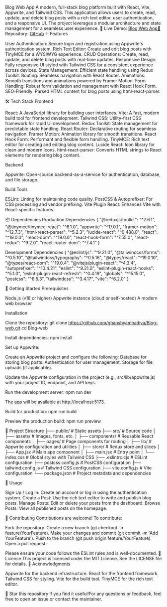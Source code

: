 Blog Web App
A modern, full-stack blog platform built with React, Vite, Appwrite, and Tailwind CSS. This application allows users to create, read, update, and delete blog posts with a rich text editor, user authentication, and a responsive UI. The project leverages a modular architecture and state management for a seamless user experience.
🔗 Live Demo: [Blog Web App📂](https://blog-webapp-xi.vercel.app/) Repository: [GitHub](https://github.com/ghanshyamhadiya/Blog-web)
✨ Features

User Authentication: Secure login and registration using Appwrite's authentication system.
Rich Text Editor: Create and edit blog posts with TinyMCE for a WYSIWYG experience.
CRUD Operations: Create, read, update, and delete blog posts with real-time updates.
Responsive Design: Fully responsive UI styled with Tailwind CSS for a consistent experience across devices.
State Management: Efficient state handling using Redux Toolkit.
Routing: Seamless navigation with React Router.
Animations: Smooth transitions and animations powered by Framer Motion.
Form Handling: Robust form validation and management with React Hook Form.
SEO-Friendly: Parsed HTML content for blog posts using html-react-parser.

🛠️ Tech Stack
Frontend

React: A JavaScript library for building user interfaces.
Vite: A fast, modern build tool for frontend development.
Tailwind CSS: Utility-first CSS framework for rapid UI development.
Redux Toolkit: State management for predictable state handling.
React Router: Declarative routing for seamless navigation.
Framer Motion: Animation library for smooth transitions.
React Hook Form: Performant and flexible form handling.
TinyMCE: Rich text editor for creating and editing blog content.
Lucide React: Icon library for clean and modern icons.
html-react-parser: Converts HTML strings to React elements for rendering blog content.

Backend

Appwrite: Open-source backend-as-a-service for authentication, database, and file storage.

Build Tools

ESLint: Linting for maintaining code quality.
PostCSS & Autoprefixer: For CSS processing and vendor prefixing.
Vite Plugin React: Enhances Vite with React-specific features.

📦 Dependencies
Production Dependencies
{
  "@reduxjs/toolkit": "^2.6.1",
  "@tinymce/tinymce-react": "^6.1.0",
  "appwrite": "^17.0.1",
  "framer-motion": "^12.7.3",
  "html-react-parser": "^5.2.3",
  "lucide-react": "^0.488.0",
  "react": "^19.0.0",
  "react-dom": "^19.0.0",
  "react-hook-form": "^7.55.0",
  "react-redux": "^9.2.0",
  "react-router-dom": "^7.4.1"
}

Development Dependencies
{
  "@eslint/js": "^9.21.0",
  "@tailwindcss/forms": "^0.5.10",
  "@tailwindcss/typography": "^0.5.16",
  "@types/react": "^19.0.10",
  "@types/react-dom": "^19.0.4",
  "@vitejs/plugin-react": "^4.3.4",
  "autoprefixer": "^10.4.21",
  "eslint": "^9.21.0",
  "eslint-plugin-react-hooks": "^5.1.0",
  "eslint-plugin-react-refresh": "^0.4.19",
  "globals": "^15.15.0",
  "postcss": "^8.5.3",
  "tailwindcss": "^3.4.17",
  "vite": "^6.2.0"
}

🚀 Getting Started
Prerequisites

Node.js (v18 or higher)
Appwrite instance (cloud or self-hosted)
A modern web browser

Installation

Clone the repository:
git clone https://github.com/ghanshyamhadiya/Blog-web.git
cd Blog-web


Install dependencies:
npm install


Set up Appwrite:

Create an Appwrite project and configure the following:
Database for storing blog posts.
Authentication for user management.
Storage for file uploads (if applicable).


Update the Appwrite configuration in the project (e.g., src/lib/appwrite.js) with your project ID, endpoint, and API keys.


Run the development server:
npm run dev

The app will be available at http://localhost:5173.

Build for production:
npm run build


Preview the production build:
npm run preview



📂 Project Structure
├── public/                 # Static assets
├── src/                    # Source code
│   ├── assets/             # Images, fonts, etc.
│   ├── components/         # Reusable React components
│   ├── pages/              # Page components for routing
│   ├── lib/                # Appwrite configuration and utilities
│   ├── store/              # Redux store and slices
│   ├── App.jsx             # Main app component
│   ├── main.jsx            # Entry point
│   └── index.css           # Global styles with Tailwind CSS
├── .eslintrc.cjs           # ESLint configuration
├── postcss.config.js       # PostCSS configuration
├── tailwind.config.js      # Tailwind CSS configuration
├── vite.config.js          # Vite configuration
└── package.json            # Project metadata and dependencies

🧪 Usage

Sign Up / Log In: Create an account or log in using the authentication system.
Create a Post: Use the rich text editor to write and publish blog posts.
Manage Posts: Edit or delete your posts from the dashboard.
Browse Posts: View all published posts on the homepage.

🤝 Contributing
Contributions are welcome! To contribute:

Fork the repository.
Create a new branch (git checkout -b feature/YourFeature).
Make your changes and commit (git commit -m 'Add YourFeature').
Push to the branch (git push origin feature/YourFeature).
Open a pull request.

Please ensure your code follows the ESLint rules and is well-documented.
📜 License
This project is licensed under the MIT License. See the LICENSE file for details.
🙌 Acknowledgments

Appwrite for the backend infrastructure.
React for the frontend framework.
Tailwind CSS for styling.
Vite for the build tool.
TinyMCE for the rich text editor.


🌟 Star this repository if you find it useful!For any questions or feedback, feel free to open an issue or contact the maintainer.
